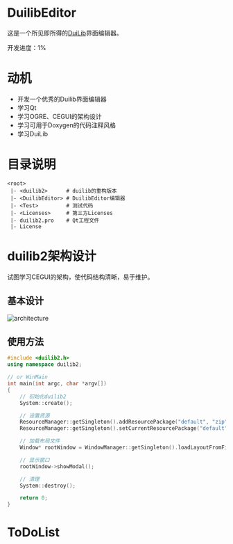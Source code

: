 # DuilibEditor

这是一个所见即所得的[DuiLib](https://github.com/duilib/duilib)界面编辑器。

开发进度：1%

# 动机

- 开发一个优秀的Duilib界面编辑器
- 学习Qt
- 学习OGRE、CEGUI的架构设计
- 学习可用于Doxygen的代码注释风格
- 学习DuiLib

# 目录说明

```
<root>
 |- <duilib2>      # duilib的重构版本
 |- <DuilibEditor> # DuilibEditor编辑器
 |- <Test>         # 测试代码
 |- <Licenses>     # 第三方Licenses
 |- duilib2.pro    # Qt工程文件
 |- License         
```

# duilib2架构设计

试图学习CEGUI的架构，使代码结构清晰，易于维护。

## 基本设计

![architecture](https://github.com/yjwx0017/DuilibEditor/architecture.jpg)

## 使用方法

``` c++
#include <duilib2.h>
using namespace duilib2;

// or WinMain
int main(int argc, char *argv[])
{
    // 初始化duilib2
    System::create();

    // 设置资源
    ResourceManager::getSingleton().addResourcePackage("default", "zip", "default.zip");
    ResourceManager::getSingleton().setCurrentResourcePackage("default");

    // 加载布局文件
    Window* rootWindow = WindowManager::getSingleton().loadLayoutFromFile("main.xml");

    // 显示窗口
    rootWindow->showModal();

    // 清理
    System::destroy();

    return 0;
}
```

# ToDoList

